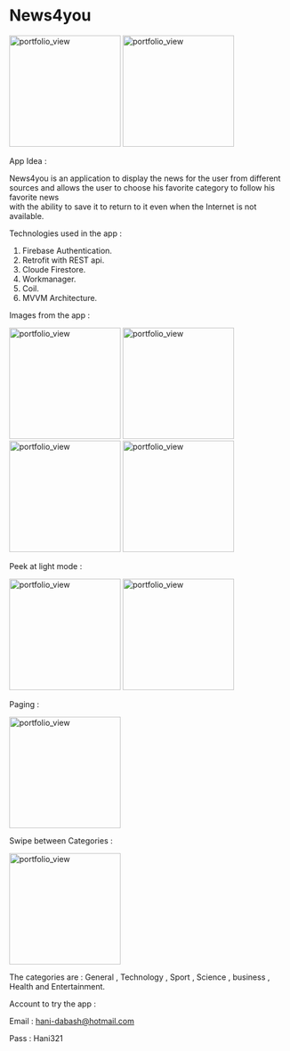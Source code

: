 # News4you

<img width="200" alt="portfolio_view" src="https://launch.sa/assets/images/logos/tuwaiq1000-dark.svg">


<img width="200" alt="portfolio_view" src="https://media2.giphy.com/media/KLp9F4gdqq2la5H1oa/giphy.gif?cid=790b76119c5222555287c2a693ac1ee2ee27ff85e2e59624&rid=giphy.gif&ct=g">


App Idea :

  News4you is an application to display the news for the user from different sources 
  and allows the user to choose his favorite category to follow his favorite news   
  with the ability to save it to return to it even when the Internet is not available.

Technologies used in the app :

  1. Firebase Authentication.
  2. Retrofit with REST api.
  3. Cloude Firestore.
  4. Workmanager.
  5. Coil.
  6. MVVM Architecture.
  
Images from the app :

<img width="200" alt="portfolio_view" src="https://i.ibb.co/0rd189z/Screenshot-News4you.jpg"> <img width="200" alt="portfolio_view" src="https://i.ibb.co/SvJKSRT/Screenshot-News4you.jpg"> <img width="200" alt="portfolio_view" src="https://i.ibb.co/gWCnZWK/Screenshot-News4you.jpg"> <img width="200" alt="portfolio_view" src="https://i.ibb.co/C9J19Z6/Screenshot-News4you.jpg">


Peek at light mode :

<img width="200" alt="portfolio_view" src="https://i.ibb.co/cgCh73C/Screenshot-News4you.jpg"> <img width="200" alt="portfolio_view" src="https://i.ibb.co/B2j3Hj3/Screenshot-News4you.jpg">


Paging :

<img width="200" alt="portfolio_view" src="https://media3.giphy.com/media/hbMLDC6nRZwjgHcUCe/giphy.gif?cid=790b76111c50c8ee22e3c0321f1fe33851eb36ec1f6b79c5&rid=giphy.gif&ct=g">


Swipe between Categories :


<img width="200" alt="portfolio_view" src="https://media0.giphy.com/media/RfkHxQoXCa2mRQUwxf/giphy.webp">


The categories are :
  General , Technology , Sport , Science , business , Health and Entertainment.


Account to try the app :

  Email : hani-dabash@hotmail.com
  
  Pass : Hani321

